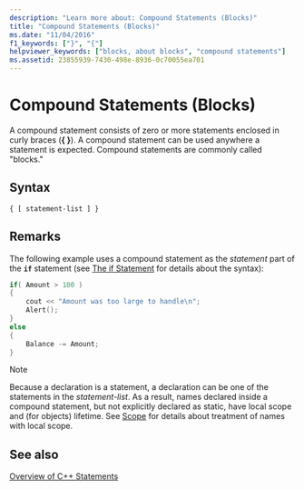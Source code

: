 ```yaml
---
description: "Learn more about: Compound Statements (Blocks)"
title: "Compound Statements (Blocks)"
ms.date: "11/04/2016"
f1_keywords: ["}", "{"]
helpviewer_keywords: ["blocks, about blocks", "compound statements"]
ms.assetid: 23855939-7430-498e-8936-0c70055ea701
---
```

# Compound Statements (Blocks)

A compound statement consists of zero or more statements enclosed in curly braces (**{ }**). A compound statement can be used anywhere a statement is expected. Compound statements are commonly called "blocks."

## Syntax

```
{ [ statement-list ] }
```

## Remarks

The following example uses a compound statement as the *statement* part of the **`if`** statement (see [The if Statement](../cpp/if-else-statement-cpp.md) for details about the syntax):

```cpp
if( Amount > 100 )
{
    cout << "Amount was too large to handle\n";
    Alert();
}
else
{
    Balance -= Amount;
}
```

> [!NOTE]
> Because a declaration is a statement, a declaration can be one of the statements in the *statement-list*. As a result, names declared inside a compound statement, but not explicitly declared as static, have local scope and (for objects) lifetime. See [Scope](../cpp/scope-visual-cpp.md) for details about treatment of names with local scope.

## See also

[Overview of C++ Statements](../cpp/overview-of-cpp-statements.md)
